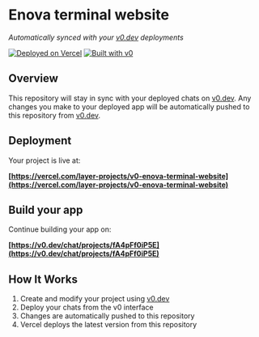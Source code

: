 # Enova terminal website

*Automatically synced with your [v0.dev](https://v0.dev) deployments*

[![Deployed on Vercel](https://img.shields.io/badge/Deployed%20on-Vercel-black?style=for-the-badge&logo=vercel)](https://vercel.com/layer-projects/v0-enova-terminal-website)
[![Built with v0](https://img.shields.io/badge/Built%20with-v0.dev-black?style=for-the-badge)](https://v0.dev/chat/projects/fA4pFf0iP5E)

## Overview

This repository will stay in sync with your deployed chats on [v0.dev](https://v0.dev).
Any changes you make to your deployed app will be automatically pushed to this repository from [v0.dev](https://v0.dev).

## Deployment

Your project is live at:

**[https://vercel.com/layer-projects/v0-enova-terminal-website](https://vercel.com/layer-projects/v0-enova-terminal-website)**

## Build your app

Continue building your app on:

**[https://v0.dev/chat/projects/fA4pFf0iP5E](https://v0.dev/chat/projects/fA4pFf0iP5E)**

## How It Works

1. Create and modify your project using [v0.dev](https://v0.dev)
2. Deploy your chats from the v0 interface
3. Changes are automatically pushed to this repository
4. Vercel deploys the latest version from this repository
